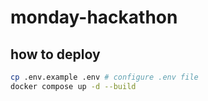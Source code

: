 # monday-hackathon

## how to deploy

```bash
cp .env.example .env # configure .env file
docker compose up -d --build
```
